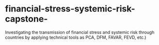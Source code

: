 # financial-stress-systemic-risk-capstone-
Investigating the transmission of financial stress and systemic risk through countries by applying technical tools as PCA, DFM, FAVAR, FEVD, etc.)

